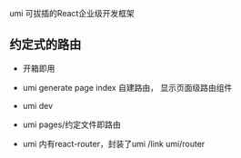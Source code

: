 umi  可拔插的React企业级开发框架

## 约定式的路由
- 开箱即用

- umi generate page index 
自建路由， 显示页面级路由组件
- umi dev 
- umi pages/约定文件即路由
- umi 内有react-router，封装了umi /link umi/router